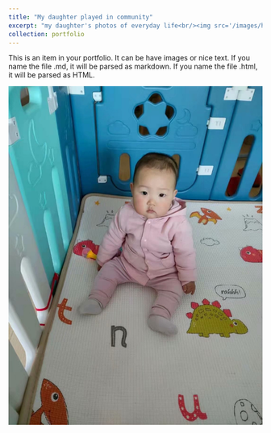```yaml
---
title: "My daughter played in community"
excerpt: "my daughter's photos of everyday life<br/><img src='/images/huihui01.jpg'>"
collection: portfolio
---
```


This is an item in your portfolio. It can be have images or nice text. If you name the file .md, it will be parsed as markdown. If you name the file .html, it will be parsed as HTML. 

![huihui02](/images/huihui02.jpg)
